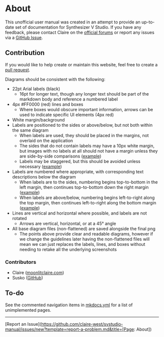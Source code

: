 # About

This unofficial user manual was created in an attempt to provide an up-to-date set of documentation for Synthesizer V Studio. If you have any feedback, please contact Claire on the [official forums](https://forum.synthesizerv.com/u/claire/summary) or report any issues via a [GitHub Issue](https://github.com/claire-west/svstudio-manual/issues/new).

## Contribution

If you would like to help create or maintain this website, feel free to create a [pull request](https://github.com/claire-west/svstudio-manual/pulls).

Diagrams should be consistent with the following:

- 22pt Arial labels (black)
    - 16pt for longer text, though any longer text should be part of the markdown body and reference a numbered label
- 4px #FF0000 (red) lines and boxes
    - Where boxes would obscure important information, arrows can be used to indicate specific UI elements (4px red)
- White margin/background
- Labels are positioned to the sides or above/below, but not both within the same diagram
    - When labels are used, they should be placed in the margins, not overlaid on the application
    - The sides that do not contain labels may have a 10px white margin, but images with no labels at all should not have a margin unless they are side-by-side comparisons ([example](/ai-functions/ai-retakes/#pitch))
    - Labels may be staggered, but this should be avoided unless necessary ([example](workspace/arrangement.md))
- Labels are numbered where appropriate, with corresponding text descriptions below the diagram
    - When labels are to the sides, numbering begins top-to-bottom in the left margin, then continues top-to-bottom down the right margin ([example](workspace/layout.md))
    - When labels are above/below, numbering begins left-to-right along the top margin, then continues left-to-right along the bottom margin ([example](workspace/arrangement.md))
- Lines are vertical and horizontal where possible, and labels are not rotated
    - Arrows are vertical, horizontal, or at a 45° angle
- All base diagram files (non-flattened) are saved alongside the final png
    - The points above provide clear and readable diagrams, however if we change the guidelines later having the non-flattened files will mean we can just replaces the labels, lines, and boxes without needing to retake all the underlying screenshots

### Contributors

- Claire ([moonlitclaire.com](https://moonlitclaire.com))
- Susko ([GitHub](https://github.com/Susko3))

## To-do

See the commented navigation items in [mkdocs.yml](https://github.com/claire-west/svstudio-manual/blob/main/mkdocs.yml) for a list of unimplemented pages.

---

[Report an Issue](https://github.com/claire-west/svstudio-manual/issues/new?template=report-a-problem.md&title=[Page: About])